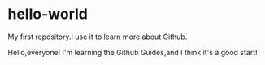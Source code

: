 # hello-world
My first repository.I use it to learn more about Github.

Hello,everyone!
I'm learning the Github Guides,and I think it's a good start!
